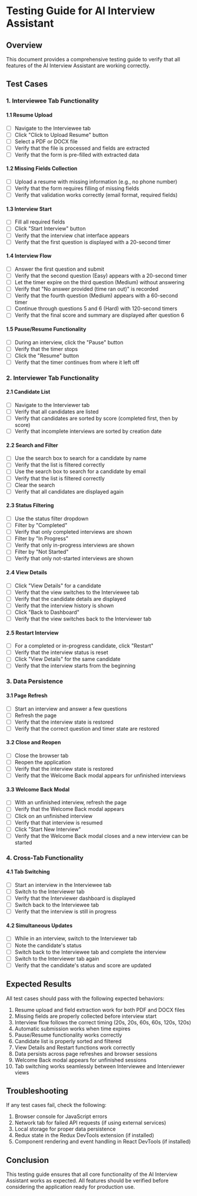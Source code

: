 # Testing Guide for AI Interview Assistant

## Overview
This document provides a comprehensive testing guide to verify that all features of the AI Interview Assistant are working correctly.

## Test Cases

### 1. Interviewee Tab Functionality

#### 1.1 Resume Upload
- [ ] Navigate to the Interviewee tab
- [ ] Click "Click to Upload Resume" button
- [ ] Select a PDF or DOCX file
- [ ] Verify that the file is processed and fields are extracted
- [ ] Verify that the form is pre-filled with extracted data

#### 1.2 Missing Fields Collection
- [ ] Upload a resume with missing information (e.g., no phone number)
- [ ] Verify that the form requires filling of missing fields
- [ ] Verify that validation works correctly (email format, required fields)

#### 1.3 Interview Start
- [ ] Fill all required fields
- [ ] Click "Start Interview" button
- [ ] Verify that the interview chat interface appears
- [ ] Verify that the first question is displayed with a 20-second timer

#### 1.4 Interview Flow
- [ ] Answer the first question and submit
- [ ] Verify that the second question (Easy) appears with a 20-second timer
- [ ] Let the timer expire on the third question (Medium) without answering
- [ ] Verify that "No answer provided (time ran out)" is recorded
- [ ] Verify that the fourth question (Medium) appears with a 60-second timer
- [ ] Continue through questions 5 and 6 (Hard) with 120-second timers
- [ ] Verify that the final score and summary are displayed after question 6

#### 1.5 Pause/Resume Functionality
- [ ] During an interview, click the "Pause" button
- [ ] Verify that the timer stops
- [ ] Click the "Resume" button
- [ ] Verify that the timer continues from where it left off

### 2. Interviewer Tab Functionality

#### 2.1 Candidate List
- [ ] Navigate to the Interviewer tab
- [ ] Verify that all candidates are listed
- [ ] Verify that candidates are sorted by score (completed first, then by score)
- [ ] Verify that incomplete interviews are sorted by creation date

#### 2.2 Search and Filter
- [ ] Use the search box to search for a candidate by name
- [ ] Verify that the list is filtered correctly
- [ ] Use the search box to search for a candidate by email
- [ ] Verify that the list is filtered correctly
- [ ] Clear the search
- [ ] Verify that all candidates are displayed again

#### 2.3 Status Filtering
- [ ] Use the status filter dropdown
- [ ] Filter by "Completed"
- [ ] Verify that only completed interviews are shown
- [ ] Filter by "In Progress"
- [ ] Verify that only in-progress interviews are shown
- [ ] Filter by "Not Started"
- [ ] Verify that only not-started interviews are shown

#### 2.4 View Details
- [ ] Click "View Details" for a candidate
- [ ] Verify that the view switches to the Interviewee tab
- [ ] Verify that the candidate details are displayed
- [ ] Verify that the interview history is shown
- [ ] Click "Back to Dashboard"
- [ ] Verify that the view switches back to the Interviewer tab

#### 2.5 Restart Interview
- [ ] For a completed or in-progress candidate, click "Restart"
- [ ] Verify that the interview status is reset
- [ ] Click "View Details" for the same candidate
- [ ] Verify that the interview starts from the beginning

### 3. Data Persistence

#### 3.1 Page Refresh
- [ ] Start an interview and answer a few questions
- [ ] Refresh the page
- [ ] Verify that the interview state is restored
- [ ] Verify that the correct question and timer state are restored

#### 3.2 Close and Reopen
- [ ] Close the browser tab
- [ ] Reopen the application
- [ ] Verify that the interview state is restored
- [ ] Verify that the Welcome Back modal appears for unfinished interviews

#### 3.3 Welcome Back Modal
- [ ] With an unfinished interview, refresh the page
- [ ] Verify that the Welcome Back modal appears
- [ ] Click on an unfinished interview
- [ ] Verify that that interview is resumed
- [ ] Click "Start New Interview"
- [ ] Verify that the Welcome Back modal closes and a new interview can be started

### 4. Cross-Tab Functionality

#### 4.1 Tab Switching
- [ ] Start an interview in the Interviewee tab
- [ ] Switch to the Interviewer tab
- [ ] Verify that the Interviewer dashboard is displayed
- [ ] Switch back to the Interviewee tab
- [ ] Verify that the interview is still in progress

#### 4.2 Simultaneous Updates
- [ ] While in an interview, switch to the Interviewer tab
- [ ] Note the candidate's status
- [ ] Switch back to the Interviewee tab and complete the interview
- [ ] Switch to the Interviewer tab again
- [ ] Verify that the candidate's status and score are updated

## Expected Results

All test cases should pass with the following expected behaviors:

1. Resume upload and field extraction work for both PDF and DOCX files
2. Missing fields are properly collected before interview start
3. Interview flow follows the correct timing (20s, 20s, 60s, 60s, 120s, 120s)
4. Automatic submission works when time expires
5. Pause/Resume functionality works correctly
6. Candidate list is properly sorted and filtered
7. View Details and Restart functions work correctly
8. Data persists across page refreshes and browser sessions
9. Welcome Back modal appears for unfinished sessions
10. Tab switching works seamlessly between Interviewee and Interviewer views

## Troubleshooting

If any test cases fail, check the following:

1. Browser console for JavaScript errors
2. Network tab for failed API requests (if using external services)
3. Local storage for proper data persistence
4. Redux state in the Redux DevTools extension (if installed)
5. Component rendering and event handling in React DevTools (if installed)

## Conclusion

This testing guide ensures that all core functionality of the AI Interview Assistant works as expected. All features should be verified before considering the application ready for production use.